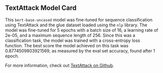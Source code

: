 ## TextAttack Model Card
This `bert-base-uncased` model was fine-tuned for sequence classification using TextAttack 
and the glue dataset loaded using the `nlp` library. The model was fine-tuned 
for 5 epochs with a batch size of 16, a learning 
rate of 2e-05, and a maximum sequence length of 256. 
Since this was a classification task, the model was trained with a cross-entropy loss function. 
The best score the model achieved on this task was 0.8774509803921569, as measured by the 
eval set accuracy, found after 1 epoch.

For more information, check out [TextAttack on Github](https://github.com/QData/TextAttack).

